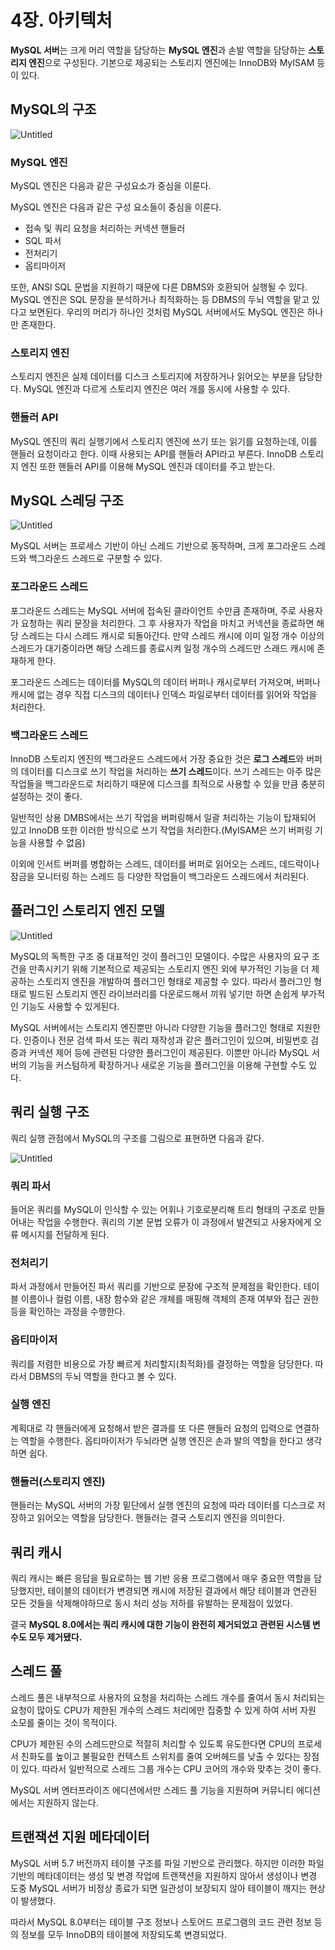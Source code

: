 # 4장. 아키텍처

**MySQL 서버**는 크게 머리 역할을 담당하는 **MySQL 엔진**과 손발 역할을 담당하는 **스토리지 엔진**으로 구성된다. 기본으로 제공되는 스토리지 엔진에는 InnoDB와 MyISAM 등이 있다.

## MySQL의 구조

![Untitled](https://s3-us-west-2.amazonaws.com/secure.notion-static.com/9fba66c6-5ab7-4a7a-a9d4-f8d2ddbfb2f5/Untitled.png)

### MySQL 엔진

MySQL 엔진은 다음과 같은 구성요소가 중심을 이룬다.

MySQL 엔진은 다음과 같은 구성 요소들이 중심을 이룬다.

- 접속 및 쿼리 요청을 처리하는 커넥션 핸들러
- SQL 파서
- 전처리기
- 옵티마이저

또한, ANSI SQL 문법을 지원하기 때문에 다른 DBMS와 호환되어 실행될 수 있다.
MySQL 엔진은 SQL 문장을 분석하거나 최적화하는 등 DBMS의 두뇌 역할을 맡고 있다고 보면된다. 우리의 머리가 하나인 것처럼 MySQL 서버에서도 MySQL 엔진은 하나만 존재한다.

### 스토리지 엔진

스토리지 엔진은 실제 데이터를 디스크 스토리지에 저장하거나 읽어오는 부분을 담당한다.
MySQL 엔진과 다르게 스토리지 엔진은 여러 개를 동시에 사용할 수 있다.

### 핸들러 API

MySQL 엔진의 쿼리 실행기에서 스토리지 엔진에 쓰기 또는 읽기를 요청하는데, 이를 핸들러 요청이라고 한다. 이때 사용되는 API를 핸들러 API라고 부른다. InnoDB 스토리지 엔진 또한 핸들러 API를 이용해 MySQL 엔진과 데이터를 주고 받는다.

## MySQL 스레딩 구조

![Untitled](https://s3-us-west-2.amazonaws.com/secure.notion-static.com/4155c68d-ea2f-4ce6-9363-ec12cb5c96e9/Untitled.png)

MySQL 서버는 프로세스 기반이 아닌 스레드 기반으로 동작하며, 크게 포그라운드 스레드와 백그라운드 스레드로 구분할 수 있다.

### 포그라운드 스레드

포그라운드 스레드는 MySQL 서버에 접속된 클라이언트 수만큼 존재하며, 주로 사용자가 요청하는 쿼리 문장을 처리한다. 그 후 사용자가 작업을 마치고 커넥션을 종료하면 해당 스레드는 다시 스레드 캐시로 되돌아간다. 만약 스레드 캐시에 이미 일정 개수 이상의 스레드가 대기중이라면 해당 스레드를 종료시켜 일정 개수의 스레드만 스래드 캐시에 존재하게 한다.

포그라운드 스레드는 데이터를 MySQL의 데이터 버퍼나 캐시로부터 가져오며, 버퍼나 캐시에 없는 경우 직접 디스크의 데이터나 인덱스 파일로부터 데이터를 읽어와 작업을 처리한다.

### 백그라운드 스레드

InnoDB 스토리지 엔진의 백그라운드 스레드에서 가장 중요한 것은 **로그 스레드**와 버퍼의 데이터를 디스크로 쓰기 작업을 처리하는 **쓰기 스레드**이다. 쓰기 스레드는 아주 많은 작업들을 백그라운드로 처리하기 때문에 디스크를 최적으로 사용할 수 있을 만큼 충분히 설정하는 것이 좋다.

일반적인 상용 DMBS에서는 쓰기 작업을 버퍼링해서 일괄 처리하는 기능이 탑재되어 있고 InnoDB 또한 이러한 방식으로 쓰기 작업을 처리한다.(MyISAM은 쓰기 버퍼링 기능을 사용할 수 없음)

이외에 인서트 버퍼를 병합하는 스레드, 데이터를 버퍼로 읽어오는 스레드, 데드락이나 잠금을 모니터링 하는 스레드 등 다양한 작업들이 백그라운드 스레드에서 처리된다.

## 플러그인 스토리지 엔진 모델

![Untitled](https://s3-us-west-2.amazonaws.com/secure.notion-static.com/84a02527-b1c4-47bf-b9b4-444d3c55e916/Untitled.png)

MySQL의 독특한 구조 중 대표적인 것이 플러그인 모델이다.
수많은 사용자의 요구 조건을 만족시키기 위해 기본적으로 제공되는 스토리지 엔진 외에 부가적인 기능을 더 제공하는 스토리지 엔진을 개발하여 플러그인 형태로 제공할 수 있다. 따라서 플러그인 형태로 빌드된 스토리지 엔진 라이브러리를 다운로드해서 끼워 넣기만 하면 손쉽게 부가적인 기능도 사용할 수 있게된다.

MySQL 서버에서는 스토리지 엔진뿐만 아니라 다양한 기능을 플러그인 형태로 지원한다.
인증이나 전문 검색 파서 또는 쿼리 재작성과 같은 플러그인이 있으며, 비밀번호 검증과 커넥션 제어 등에 관련된 다양한 플러그인이 제공된다. 이뿐만 아니라 MySQL 서버의 기능을 커스텀하게 확장하거나 새로운 기능을 플러그인을 이용해 구현할 수도 있다.

## 쿼리 실행 구조

쿼리 실행 관점에서 MySQL의 구조를 그림으로 표현하면 다음과 같다.

![Untitled](https://s3-us-west-2.amazonaws.com/secure.notion-static.com/46a13876-2175-4d5f-994d-9eef1210a4a3/Untitled.png)

### 쿼리 파서

들어온 쿼리를 MySQL이 인식할 수 있는 어휘나 기호로분리해 트리 형태의 구조로 만들어내는 작업을 수행한다. 쿼리의 기본 문법 오류가 이 과정에서 발견되고 사용자에게 오류 메시지를 전달하게 된다.

### 전처리기

파서 과정에서 만들어진 파서 쿼리를 기반으로 문장에 구조적 문제점을 확인한다.
테이블 이름이나 컬럼 이름, 내장 함수와 같은 개체를 매핑해 객체의 존재 여부와 접근 권한 등을 확인하는 과정을 수행한다.

### 옵티마이저

쿼리를 저렴한 비용으로 가장 빠르게 처리할지(최적화)를 결정하는 역할을 담당한다.
따라서 DBMS의 두뇌 역할을 한다고 볼 수 있다.

### 실행 엔진

계획대로 각 핸들러에게 요청해서 받은 결과를 또 다른 핸들러 요청의 입력으로 연결하는 역할을 수행한다. 옵티마이저가 두뇌라면 실행 엔진은 손과 발의 역할을 한다고 생각하면 쉽다.

### 핸들러(스토리지 엔진)

핸들러는 MySQL 서버의 가장 밑단에서 실행 엔진의 요청에 따라 데이터를 디스크로 저장하고 읽어오는 역할을 담당한다. 핸들러는 결국 스토리지 엔진을 의미한다.

## 쿼리 캐시

쿼리 캐시는 빠른 응답을 필요로하는 웹 기반 응용 프로그램에서 매우 중요한 역할을 담당했지만, 테이블의 데이터가 변경되면 캐시에 저장된 결과에서 해당 테이블과 연관된 모든 것들을 삭제해야하므로 동시 처리 성능 저하를 유발하는 문제점이 있었다.

결국 **MySQL 8.0에서는 쿼리 캐시에 대한 기능이 완전히 제거되었고 관련된 시스템 변수도 모두 제거됐다.**

## 스레드 풀

스레드 풀은 내부적으로 사용자의 요청을 처리하는 스레드 개수를 줄여서 동시 처리되는 요청이 많아도 CPU가 제한된 개수의 스레드 처리에만 집중할 수 있게 하여 서버 자원 소모를 줄이는 것이 목적이다.

CPU가 제한된 수의 스레드만으로 적절히 처리할 수 있도록 유도한다면 CPU의 프로세서 친화도를 높이고 불필요한 컨텍스트 스위치를 줄여 오버헤드를 낮출 수 있다는 장점이 있다. 따라서 일반적으로 스레드 그룹 개수는 CPU 코어의 개수와 맞추는 것이 좋다.

MySQL 서버 엔터프라이즈 에디션에서만 스레드 풀 기능을 지원하며 커뮤니티 에디션에서는 지원하지 않는다.

## 트랜잭션 지원 메타데이터

MySQL 서버 5.7 버전까지 테이블 구조를 파일 기반으로 관리했다.
하지만 이러한 파일 기반의 메타데이터는 생성 및 변경 작업에 트랜잭션을 지원하지 않아서 생성이나 변경 도중 MySQL 서버가 비정상 종료가 되면 일관성이 보장되지 않아 테이블이 깨지는 현상이 발생했다.

따라서 MySQL 8.0부터는 테이블 구조 정보나 스토어드 프로그램의 코드 관련 정보 등의 정보를 모두 InnoDB의 테이블에 저장되도록 변경되었다.